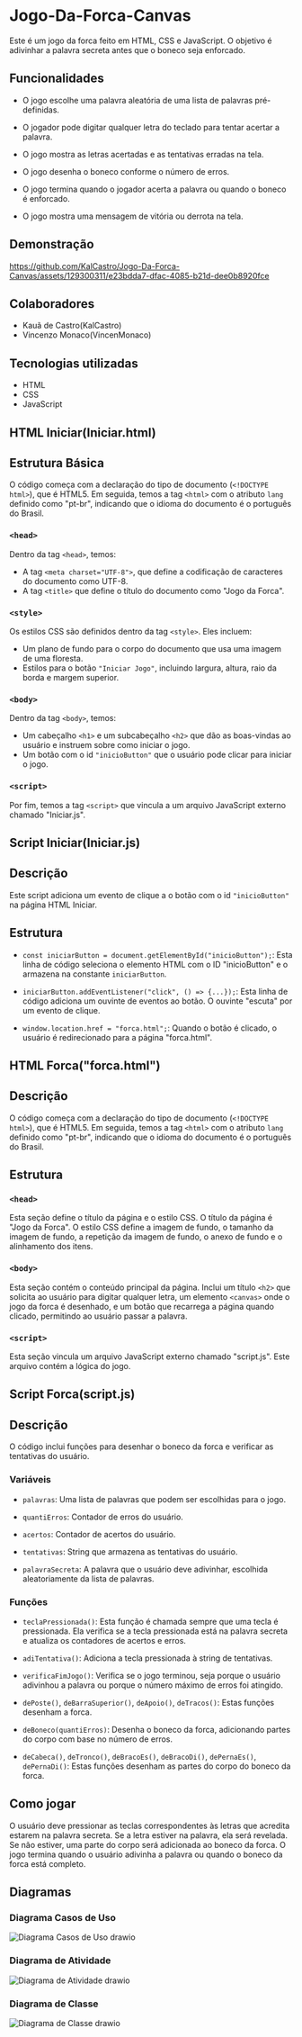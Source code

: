 # Jogo-Da-Forca-Canvas

Este é um jogo da forca feito em HTML, CSS e JavaScript. O objetivo é adivinhar a palavra secreta antes que o boneco seja enforcado.

## Funcionalidades

- O jogo escolhe uma palavra aleatória de uma lista de palavras pré-definidas.
  
- O jogador pode digitar qualquer letra do teclado para tentar acertar a palavra.
  
- O jogo mostra as letras acertadas e as tentativas erradas na tela.
  
- O jogo desenha o boneco conforme o número de erros.
  
- O jogo termina quando o jogador acerta a palavra ou quando o boneco é enforcado.
  
- O jogo mostra uma mensagem de vitória ou derrota na tela.

## Demonstração

https://github.com/KalCastro/Jogo-Da-Forca-Canvas/assets/129300311/e23bdda7-dfac-4085-b21d-dee0b8920fce

## Colaboradores

- Kauã de Castro(KalCastro)
- Vincenzo Monaco(VincenMonaco)

## Tecnologias utilizadas

- HTML
- CSS
- JavaScript

## HTML Iniciar(Iniciar.html)
## Estrutura Básica

O código começa com a declaração do tipo de documento (`<!DOCTYPE html>`), que é HTML5. Em seguida, temos a tag `<html>` com o atributo `lang` definido como "pt-br", indicando que o idioma do documento é o português do Brasil.

### `<head>`

Dentro da tag `<head>`, temos:

- A tag `<meta charset="UTF-8">`, que define a codificação de caracteres do documento como UTF-8.
- A tag `<title>` que define o título do documento como "Jogo da Forca".

### `<style>`

Os estilos CSS são definidos dentro da tag `<style>`. Eles incluem:

- Um plano de fundo para o corpo do documento que usa uma imagem de uma floresta.
- Estilos para o botão `"Iniciar Jogo"`, incluindo largura, altura, raio da borda e margem superior.

### `<body>`

Dentro da tag `<body>`, temos:

- Um cabeçalho `<h1>` e um subcabeçalho `<h2>` que dão as boas-vindas ao usuário e instruem sobre como iniciar o jogo.
- Um botão com o id `"inicioButton"` que o usuário pode clicar para iniciar o jogo.

### `<script>`

Por fim, temos a tag `<script>` que vincula a um arquivo JavaScript externo chamado "Iniciar.js".

## Script Iniciar(Iniciar.js)
## Descrição

Este script adiciona um evento de clique a o botão com o id `"inicioButton"` na página HTML Iniciar. 

## Estrutura

- `const iniciarButton = document.getElementById("inicioButton");`: Esta linha de código seleciona o elemento HTML com o ID "inicioButton" e o armazena na constante `iniciarButton`.

- `iniciarButton.addEventListener("click", () => {...});`: Esta linha de código adiciona um ouvinte de eventos ao botão. O ouvinte "escuta" por um evento de clique.

- `window.location.href = "forca.html";`: Quando o botão é clicado, o usuário é redirecionado para a página "forca.html".

## HTML Forca("forca.html")
## Descrição

O código começa com a declaração do tipo de documento (`<!DOCTYPE html>`), que é HTML5. Em seguida, temos a tag `<html>` com o atributo `lang` definido como "pt-br", indicando que o idioma do documento é o português do Brasil.

## Estrutura

### `<head>`

Esta seção define o título da página e o estilo CSS. O título da página é "Jogo da Forca". O estilo CSS define a imagem de fundo, o tamanho da imagem de fundo, a repetição da imagem de fundo, o anexo de fundo e o alinhamento dos itens.

### `<body>`

Esta seção contém o conteúdo principal da página. Inclui um título `<h2>` que solicita ao usuário para digitar qualquer letra, um elemento `<canvas>` onde o jogo da forca é desenhado, e um botão que recarrega a página quando clicado, permitindo ao usuário passar a palavra.

### `<script>`

Esta seção vincula um arquivo JavaScript externo chamado "script.js". Este arquivo contém a lógica do jogo.

## Script Forca(script.js)
## Descrição

O código inclui funções para desenhar o boneco da forca e verificar as tentativas do usuário.

### Variáveis

- `palavras`: Uma lista de palavras que podem ser escolhidas para o jogo.

- `quantiErros`: Contador de erros do usuário.

- `acertos`: Contador de acertos do usuário.

- `tentativas`: String que armazena as tentativas do usuário.

- `palavraSecreta`: A palavra que o usuário deve adivinhar, escolhida aleatoriamente da lista de palavras.

### Funções

- `teclaPressionada()`: Esta função é chamada sempre que uma tecla é pressionada. Ela verifica se a tecla pressionada está na palavra secreta e atualiza os contadores de acertos e erros.

- `adiTentativa()`: Adiciona a tecla pressionada à string de tentativas.

- `verificaFimJogo()`: Verifica se o jogo terminou, seja porque o usuário adivinhou a palavra ou porque o número máximo de erros foi atingido.

- `dePoste()`, `deBarraSuperior()`, `deApoio()`, `deTracos()`: Estas funções desenham a forca.

- `deBoneco(quantiErros)`: Desenha o boneco da forca, adicionando partes do corpo com base no número de erros.

- `deCabeca()`, `deTronco()`, `deBracoEs()`, `deBracoDi()`, `dePernaEs()`, `dePernaDi()`: Estas funções desenham as partes do corpo do boneco da forca.

## Como jogar
O usuário deve pressionar as teclas correspondentes às letras que acredita estarem na palavra secreta. Se a letra estiver na palavra, ela será revelada. Se não estiver, uma parte do corpo será adicionada ao boneco da forca. O jogo termina quando o usuário adivinha a palavra ou quando o boneco da forca está completo.

## Diagramas

### Diagrama Casos de Uso

![Diagrama Casos de Uso drawio](https://github.com/KalCastro/Jogo-Da-Forca-Canvas/assets/127865406/5e1e676c-54d3-4585-bb51-8d40f898147f)

### Diagrama de Atividade

![Diagrama de Atividade drawio](https://github.com/KalCastro/Jogo-Da-Forca-Canvas/assets/127865406/e42cd02f-bd2d-4b15-904f-3789c2211e11)

### Diagrama de Classe

![Diagrama de Classe drawio](https://github.com/KalCastro/Jogo-Da-Forca-Canvas/assets/127865406/e0ea3fb1-b209-4b3d-9f43-2e35732dcb9b)

